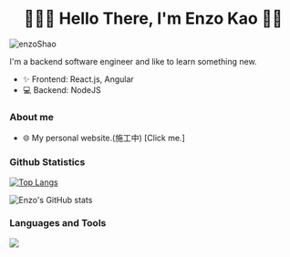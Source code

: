 <h1 align="center"> 👨🏻‍💻 Hello There, I'm Enzo Kao 👋🏻 </h1>
<img src="https://komarev.com/ghpvc/?username=enzoShao&color=800080" alt="enzoShao" />

I'm a backend software engineer and like to learn something new.
- ✨ Frontend: React.js, Angular
- 💻 Backend: NodeJS

### About me 
- 🌐 My personal website.(施工中) [Click me.]

### Github Statistics
[![Top Langs](https://github-readme-stats.vercel.app/api/top-langs/?username=enzoShao&layout=compact)](https://github.com/anuraghazra/github-readme-stats)

![Enzo's GitHub stats](https://github-readme-stats.vercel.app/api?username=enzoShao&show_icons=true&theme=radical)


### Languages and Tools
![](https://skillicons.dev/icons?i=react,nextjs,vscode,linux,gcp,nodejs,express,tailwind,html,css,js,ts,mongodb,postgres,firebase,postman,git,github,linkedin,discord,instagram&theme=light)
